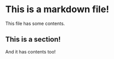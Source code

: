 # This is a markdown file!

This file has some contents.

## This is a section!

And it has contents too!
